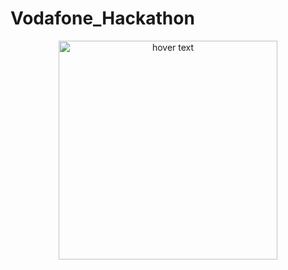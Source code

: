 # Vodafone_Hackathon
<p align="center">
  <img src="berkantrl/Vodafone_Hackathon/blob/main/foto1.png" width="350" title="hover text">
</p>
